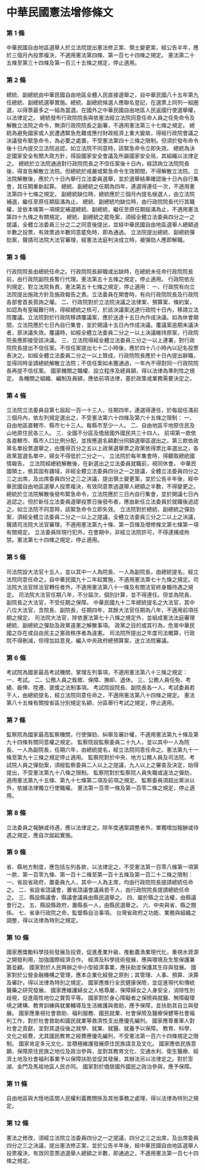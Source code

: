 # 中華民國憲法增修條文

### 第 1 條

中華民國自由地區選舉人於立法院提出憲法修正案、領土變更案，經公告半年，應於三個月內投票複決，不適用憲法第四條、第一百七十四條之規定。
憲法第二十五條至第三十四條及第一百三十五條之規定，停止適用。

### 第 2 條

總統、副總統由中華民國自由地區全體人民直接選舉之，自中華民國八十五年第九任總統、副總統選舉實施。總統、副總統候選人應聯名登記，在選票上同列一組圈選，以得票最多之一組為當選。在國外之中華民國自由地區人民返國行使選舉權，以法律定之。
總統發布行政院院長與依憲法經立法院同意任命人員之任免命令及解散立法院之命令，無須行政院院長之副署，不適用憲法第三十七條之規定。
總統為避免國家或人民遭遇緊急危難或應付財政經濟上重大變故，得經行政院會議之決議發布緊急命令，為必要之處置，不受憲法第四十三條之限制。但須於發布命令後十日內提交立法院追認，如立法院不同意時，該緊急命令立即失效。
總統為決定國家安全有關大政方針，得設國家安全會議及所屬國家安全局，其組織以法律定之。
總統於立法院通過對行政院院長之不信任案後十日內，經諮詢立法院院長後，得宣告解散立法院。但總統於戒嚴或緊急命令生效期間，不得解散立法院。立法院解散後，應於六十日內舉行立法委員選舉，並於選舉結果確認後十日內自行集會，其任期重新起算。
總統、副總統之任期為四年，連選得連任一次，不適用憲法第四十七條之規定。
副總統缺位時，總統應於三個月內提名候選人，由立法院補選，繼任至原任期屆滿為止。
總統、副總統均缺位時，由行政院院長代行其職權，並依本條第一項規定補選總統、副總統，繼任至原任期屆滿為止，不適用憲法第四十九條之有關規定。
總統、副總統之罷免案，須經全體立法委員四分之一之提議，全體立法委員三分之二之同意後提出，並經中華民國自由地區選舉人總額過半數之投票，有效票過半數同意罷免時，即為通過。
立法院提出總統、副總統彈劾案，聲請司法院大法官審理，經憲法法庭判決成立時，被彈劾人應即解職。

### 第 3 條

行政院院長由總統任命之。行政院院長辭職或出缺時，在總統未任命行政院院長前，由行政院副院長暫行代理。憲法第五十五條之規定，停止適用。
行政院依左列規定，對立法院負責，憲法第五十七條之規定，停止適用：
一、行政院有向立法院提出施政方針及施政報告之責。立法委員在開會時，有向行政院院長及行政院各部會首長質詢之權。
二、行政院對於立法院決議之法律案、預算案、條約案，如認為有窒礙難行時，得經總統之核可，於該決議案送達行政院十日內，移請立法院覆議。立法院對於行政院移請覆議案，應於送達十五日內作成決議。如為休會期間，立法院應於七日內自行集會，並於開議十五日內作成決議。覆議案逾期未議決者，原決議失效。覆議時，如經全體立法委員二分之一以上決議維持原案，行政院院長應即接受該決議。
三、立法院得經全體立法委員三分之一以上連署，對行政院院長提出不信任案。不信任案提出七十二小時後，應於四十八小時內以記名投票表決之。如經全體立法委員二分之一以上贊成，行政院院長應於十日內提出辭職，並得同時呈請總統解散立法院；不信任案如未獲通過，一年內不得對同一行政院院長再提不信任案。
國家機關之職權、設立程序及總員額，得以法律為準則性之規定。
各機關之組織、編制及員額，應依前項法律，基於政策或業務需要決定之。

### 第 4 條

立法院立法委員自第七屆起一百一十三人，任期四年，連選得連任，於每屆任滿前三個月內，依左列規定選出之，不受憲法第六十四條及第六十五條之限制：
一、自由地區直轄市、縣市七十三人。每縣市至少一人。
二、自由地區平地原住民及山地原住民各三人。
三、全國不分區及僑居國外國民共三十四人。
前項第一款依各直轄市、縣市人口比例分配，並按應選名額劃分同額選舉區選出之。第三款依政黨名單投票選舉之，由獲得百分之五以上政黨選舉票之政黨依得票比率選出之，各政黨當選名單中，婦女不得低於二分之一。
立法院於每年集會時，得聽取總統國情報告。
立法院經總統解散後，在新選出之立法委員就職前，視同休會。
中華民國領土，依其固有疆域，非經全體立法委員四分之一之提議，全體立法委員四分之三之出席，及出席委員四分之三之決議，提出領土變更案，並於公告半年後，經中華民國自由地區選舉人投票複決，有效同意票過選舉人總額之半數，不得變更之。
總統於立法院解散後發布緊急命令，立法院應於三日內自行集會，並於開議七日內追認之。但於新任立法委員選舉投票日後發布者，應由新任立法委員於就職後追認之。如立法院不同意時，該緊急命令立即失效。
立法院對於總統、副總統之彈劾案，須經全體立法委員二分之一以上之提議，全體立法委員三分之二以上之決議，聲請司法院大法官審理，不適用憲法第九十條、第一百條及增修條文第七條第一項有關規定。
立法委員除現行犯外，在會期中，非經立法院許可，不得逮捕或拘禁。憲法第七十四條之規定，停止適用。

### 第 5 條

司法院設大法官十五人，並以其中一人為院長、一人為副院長，由總統提名，經立法院同意任命之，自中華民國九十二年起實施，不適用憲法第七十九條之規定。司法院大法官除法官轉任者外，不適用憲法第八十一條及有關法官終身職待遇之規定。
司法院大法官任期八年，不分屆次，個別計算，並不得連任。但並為院長、副院長之大法官，不受任期之保障。
中華民國九十二年總統提名之大法官，其中八位大法官，含院長、副院長，任期四年，其餘大法官任期為八年，不適用前項任期之規定。
司法院大法官，除依憲法第七十八條之規定外，並組成憲法法庭審理總統、副總統之彈劾及政黨違憲之解散事項。
政黨之目的或其行為，危害中華民國之存在或自由民主之憲政秩序者為違憲。
司法院所提出之年度司法概算，行政院不得刪減，但得加註意見，編入中央政府總預算案，送立法院審議。

### 第 6 條

考試院為國家最高考試機關，掌理左列事項，不適用憲法第八十三條之規定：
一、考試。
二、公務人員之銓敘、保障、撫卹、退休。
三、公務人員任免、考績、級俸、陞遷、褒獎之法制事項。
考試院設院長、副院長各一人，考試委員若干人，由總統提名，經立法院同意任命之，不適用憲法第八十四條之規定。
憲法第八十五條有關按省區分別規定名額，分區舉行考試之規定，停止適用。

### 第 7 條

監察院為國家最高監察機關，行使彈劾、糾舉及審計權，不適用憲法第九十條及第九十四條有關同意權之規定。
監察院設監察委員二十九人，並以其中一人為院長、一人為副院長，任期六年，由總統提名，經立法院同意任命之。憲法第九十一條至第九十三條之規定停止適用。
監察院對於中央、地方公務人員及司法院、考試院人員之彈劾案，須經監察委員二人以上之提議，九人以上之審查及決定，始得提出，不受憲法第九十八條之限制。
監察院對於監察院人員失職或違法之彈劾，適用憲法第九十五條、第九十七條第二項及前項之規定。
監察委員須超出黨派以外，依據法律獨立行使職權。
憲法第一百零一條及第一百零二條之規定，停止適用。

### 第 8 條

立法委員之報酬或待遇，應以法律定之。除年度通案調整者外，單獨增加報酬或待遇之規定，應自次屆起實施。

### 第 9 條

省、縣地方制度，應包括左列各款，以法律定之，不受憲法第一百零八條第一項第一款、第一百零九條、第一百十二條至第一百十五條及第一百二十二條之限制：
一、省設省政府，置委員九人，其中一人為主席，均由行政院院長提請總統任命之。
二、省設省諮議會，置省諮議會議員若干人，由行政院院長提請總統任命之。
三、縣設縣議會，縣議會議員由縣民選舉之。
四、屬於縣之立法權，由縣議會行之。
五、縣設縣政府，置縣長一人，由縣民選舉之。
六、中央與省、縣之關係。
七、省承行政院之命，監督縣自治事項。
台灣省政府之功能、業務與組織之調整，得以法律為特別之規定。

### 第 10 條

國家應獎勵科學技術發展及投資，促進產業升級，推動農漁業現代化，重視水資源之開發利用，加強國際經濟合作。
經濟及科學技術發展，應與環境及生態保護兼籌並顧。
國家對於人民興辦之中小型經濟事業，應扶助並保護其生存與發展。
國家對於公營金融機構之管理，應本企業化經營之原則；其管理、人事、預算、決算及審計，得以法律為特別之規定。
國家應推行全民健康保險，並促進現代和傳統醫藥之研究發展。
國家應維護婦女之人格尊嚴，保障婦女之人身安全，消除性別歧視，促進兩性地位之實質平等。
國家對於身心障礙者之保險與就醫、無障礙環境之建構、教育訓練與就業輔導及生活維護與救助，應予保障，並扶助其自立與發展。
國家應重視社會救助、福利服務、國民就業、社會保險及醫療保健等社會福利工作，對於社會救助和國民就業等救濟性支出應優先編列。
國家應尊重軍人對社會之貢獻，並對其退役後之就學、就業、就醫、就養予以保障。
教育、科學、文化之經費，尤其國民教育之經費應優先編列，不受憲法第一百六十四條規定之限制。
國家肯定多元文化，並積極維護發展原住民族語言及文化。
國家應依民族意願，保障原住民族之地位及政治參與，並對其教育文化、交通水利、衛生醫療、經濟土地及社會福利事業予以保障扶助並促其發展，其辦法另以法律定之。對於澎湖、金門及馬祖地區人民亦同。
國家對於僑居國外國民之政治參與，應予保障。

### 第 11 條

自由地區與大陸地區間人民權利義務關係及其他事務之處理，得以法律為特別之規定。

### 第 12 條

憲法之修改，須經立法院立法委員四分之一之提議，四分之三之出席，及出席委員四分之三之決議，提出憲法修正案，並於公告半年後，經中華民國自由地區選舉人投票複決，有效同意票過選舉人總額之半數，即通過之，不適用憲法第一百七十四條之規定。
